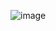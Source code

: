 
![image](https://user-images.githubusercontent.com/53300785/186616558-93835435-b81a-4d76-9f2c-b491393ad8d1.png)
